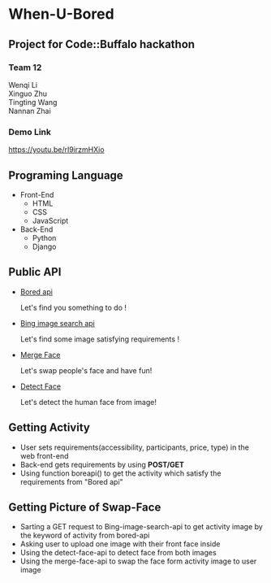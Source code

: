 # When-U-Bored

## Project for Code::Buffalo hackathon

### Team 12 <br>
Wenqi Li<br>
Xinguo Zhu<br>
Tingting Wang<br>
Nannan Zhai<br>

### Demo Link
https://youtu.be/rI9irzmHXio

## Programing Language

* Front-End
  - HTML
  - CSS
  - JavaScript
* Back-End
  - Python
  - Django

## Public API

- [Bored api](http://www.boredapi.com/)

  Let's find you something  to do !


- [Bing image search api](https://azure.microsoft.com/zh-cn/services/cognitive-services/bing-image-search-api/)


  Let's find some image satisfying requirements !

- [Merge Face](https://api-cn.faceplusplus.com/imagepp/v1/mergeface)

  Let's swap people's face and have fun!


- [Detect Face](https://api-cn.faceplusplus.com/facepp/v3/detect)


  Let's detect the human face from image!

## Getting Activity

- User sets requirements(accessibility, participants, price, type) in the web front-end
- Back-end gets requirements  by using  **POST/GET**
- Using function boreapi() to get the activity which satisfy the requirements from "Bored api" 

## Getting Picture of Swap-Face

- Sarting a GET request to Bing-image-search-api to get activity image by the keyword of activity from bored-api
- Asking user to upload one image with their front face inside
- Using the detect-face-api to detect face from both images
- Using the merge-face-api to swap the face form activity image to user image
